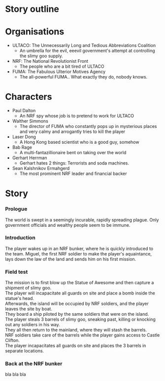 Story outline
====

# Organisations
- ULTACO: The Unnecessarily Long and Tedious Abbreviations Coalition
  - An umbrella for the evil, eeevil government's attempt at controlling the slimy goo supply.
- NRF: The National Revolutionist Front
  - The people who are a bit tired of ULTACO
- FUMA: The Fabulous Ulterior Motives Agency 
  - The all-powerful FUMA.. What exactly they do, nobody knows.

# Characters
- Paul Dalton
  - An NRF spy whose job is to pretend to work for ULTACO
- Walther Simmons
  - The director of FUMA who constantly pops up in mysterious places and very calmy and arrogantly tries to kill the player
- Laser Dong
  - A Hong Kong based scientist who is a good guy, somehow
- Bab Rage
  - A multi-fantazillionaire bent on taking over the world
- Gerhart Herrman
  - Gerhart hates 2 things: Terrorists and soda machines.
- Sean Kalshnikov Ermahgerd
  - The most prominent NRF leader and financial backer

# Story
### Prologue
The world is swept in a seemingly incurable, rapidly spreading plague.
Only government officials and wealthy people seem to be immune.

### Introduction
The player wakes up in an NRF bunker, where he is quickly introduced to the team.
Miguel, the first NRF soldier to make the player's aquaintance, lays down the law of the land and sends him on his first mission.

### Field test
The mission is to first blow up the Statue of Awesome and then capture a shipment of slimy goo.  
The player will incapacitate all guards on site and place a bomb inside the statue's head.  
Afterwards, the island will be occupied by NRF soldiers, and the player leaves the site by boat.  
They board a ship piloted by the same soldiers that were on the island.  
The player steals 3 barrels of slimy goo, sneaking past, killing or knocking out any soldiers in his way.  
They all then return to the mainland, where they will stash the barrels.  
NRF soldiers take care of the barrels while the player gains access to Castle Clifton.  
The player incapacitates all guards on site and places the 3 barrels in separate locations.  

### Back at the NRF bunker
bla bla bla
